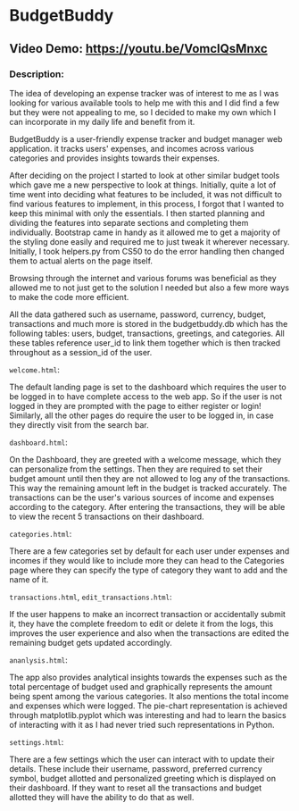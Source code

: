 # BudgetBuddy
## Video Demo:  <https://youtu.be/VomclQsMnxc>
### Description:

The idea of developing an expense tracker was of interest to me as I was looking for various available tools to help me with this and I did find a few but they were not appealing to me, so I decided to make my own which I can incorporate in my daily life and benefit from it.

BudgetBuddy is a user-friendly expense tracker and budget manager web application. it tracks users' expenses, and incomes across various categories and provides insights towards their expenses.

After deciding on the project I started to look at other similar budget tools which gave me a new perspective to look at things. Initially, quite a lot of time went into deciding what features to be included, it was not difficult to find various features to implement, in this process, I forgot that I wanted to keep this minimal with only the essentials. I then started planning and dividing the features into separate sections and completing them individually. Bootstrap came in handy as it allowed me to get a majority of the styling done easily and required me to just tweak it wherever necessary. Initially, I took helpers.py from CS50 to do the error handling then changed them to actual alerts on the page itself.

Browsing through the internet and various forums was beneficial as they allowed me to not just get to the solution I needed but also a few more ways to make the code more efficient.

All the data gathered such as username, password, currency, budget, transactions and much more is stored in the budgetbuddy.db which has the following tables: users, budget, transactions, greetings, and categories. All these tables reference user_id to link them together which is then tracked throughout as a session_id of the user.


`welcome.html`:

The default landing page is set to the dashboard which requires the user to be logged in to have complete access to the web app. So if the user is not logged in they are prompted with the page to either register or login! Similarly, all the other pages do require the user to be logged in, in case they directly visit from the search bar.

`dashboard.html`:

On the Dashboard, they are greeted with a welcome message, which they can personalize from the settings. Then they are required to set their budget amount until then they are not allowed to log any of the transactions. This way the remaining amount left in the budget is tracked accurately. The transactions can be the user's various sources of income and expenses according to the category. After entering the transactions, they will be able to view the recent 5 transactions on their dashboard.

`categories.html`:

There are a few categories set by default for each user under expenses and incomes if they would like to include more they can head to the Categories page where they can specify the type of category they want to add and the name of it.

`transactions.html`, `edit_transactions.html`:

If the user happens to make an incorrect transaction or accidentally submit it, they have the complete freedom to edit or delete it from the logs, this improves the user experience and also when the transactions are edited the remaining budget gets updated accordingly.

`ananlysis.html`:

The app also provides analytical insights towards the expenses such as the total percentage of budget used and graphically represents the amount being spent among the various categories. It also mentions the total income and expenses which were logged. The pie-chart representation is achieved through matplotlib.pyplot which was interesting and had to learn the basics of interacting with it as I had never tried such representations in Python.

`settings.html`:

There are a few settings which the user can interact with to update their details. These include their username, password, preferred currency symbol, budget allotted and personalized greeting which is displayed on their dashboard. If they want to reset all the transactions and budget allotted they will have the ability to do that as well.
